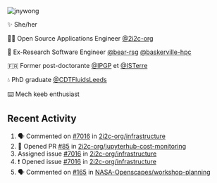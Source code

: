 ![jnywong](https://readme-typing-svg.demolab.com/?font=Intel+One+Mono&size=36&duration=3000&pause=1000&color=6bc46d&vCenter=true&width=170&lines=jnywong)

✨ She/her

👩‍💻 Open Source Applications Engineer [@2i2c-org](https://2i2c.org/)

🐻 Ex-Research Software Engineer [@bear-rsg](https://github.com/bear-rsg) [@baskerville-hpc](https://github.com/baskerville-hpc) 

🇫🇷 Former post-doctorante [@IPGP](https://github.com/IPGP) et [@ISTerre](https://www.isterre.fr/) 

💧 PhD graduate [@CDTFluidsLeeds](https://fluid-dynamics.leeds.ac.uk/) 

⌨️ Mech keeb enthusiast 

## Recent Activity 

<!--START_SECTION:activity-->
1. 🗣 Commented on [#7016](https://github.com/2i2c-org/infrastructure/issues/7016#issuecomment-3438206165) in [2i2c-org/infrastructure](https://github.com/2i2c-org/infrastructure)
2. 💪 Opened PR [#85](undefined) in [2i2c-org/jupyterhub-cost-monitoring](https://github.com/2i2c-org/jupyterhub-cost-monitoring)
3.  Assigned issue [#7016](https://github.com/2i2c-org/infrastructure/issues/7016) in [2i2c-org/infrastructure](https://github.com/2i2c-org/infrastructure)
4. ❗ Opened issue [#7016](https://github.com/2i2c-org/infrastructure/issues/7016) in [2i2c-org/infrastructure](https://github.com/2i2c-org/infrastructure)
5. 🗣 Commented on [#165](https://github.com/NASA-Openscapes/workshop-planning/issues/165#issuecomment-3438045300) in [NASA-Openscapes/workshop-planning](https://github.com/NASA-Openscapes/workshop-planning)
<!--END_SECTION:activity-->

